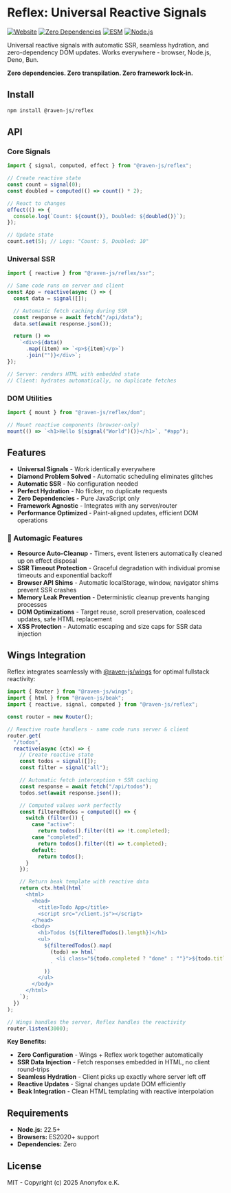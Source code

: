 # Reflex: Universal Reactive Signals

[![Website](https://img.shields.io/badge/website-ravenjs.dev-blue.svg)](https://ravenjs.dev)
[![Zero Dependencies](https://img.shields.io/badge/Zero-Dependencies-brightgreen.svg)](https://github.com/Anonyfox/raven-js)
[![ESM](https://img.shields.io/badge/ESM-Only-blue.svg)](https://nodejs.org/api/esm.html)
[![Node.js](https://img.shields.io/badge/Node.js-22.5+-green.svg)](https://nodejs.org/)

Universal reactive signals with automatic SSR, seamless hydration, and zero-dependency DOM updates. Works everywhere - browser, Node.js, Deno, Bun.

**Zero dependencies. Zero transpilation. Zero framework lock-in.**

## Install

```bash
npm install @raven-js/reflex
```

## API

### Core Signals

```javascript
import { signal, computed, effect } from "@raven-js/reflex";

// Create reactive state
const count = signal(0);
const doubled = computed(() => count() * 2);

// React to changes
effect(() => {
  console.log(`Count: ${count()}, Doubled: ${doubled()}`);
});

// Update state
count.set(5); // Logs: "Count: 5, Doubled: 10"
```

### Universal SSR

```javascript
import { reactive } from "@raven-js/reflex/ssr";

// Same code runs on server and client
const App = reactive(async () => {
  const data = signal([]);

  // Automatic fetch caching during SSR
  const response = await fetch("/api/data");
  data.set(await response.json());

  return () =>
    `<div>${data()
      .map((item) => `<p>${item}</p>`)
      .join("")}</div>`;
});

// Server: renders HTML with embedded state
// Client: hydrates automatically, no duplicate fetches
```

### DOM Utilities

```javascript
import { mount } from "@raven-js/reflex/dom";

// Mount reactive components (browser-only)
mount(() => `<h1>Hello ${signal("World")()}</h1>`, "#app");
```

## Features

- **Universal Signals** - Work identically everywhere
- **Diamond Problem Solved** - Automatic scheduling eliminates glitches
- **Automatic SSR** - No configuration needed
- **Perfect Hydration** - No flicker, no duplicate requests
- **Zero Dependencies** - Pure JavaScript only
- **Framework Agnostic** - Integrates with any server/router
- **Performance Optimized** - Paint-aligned updates, efficient DOM operations

### 🔮 Automagic Features

- **Resource Auto-Cleanup** - Timers, event listeners automatically cleaned up on effect disposal
- **SSR Timeout Protection** - Graceful degradation with individual promise timeouts and exponential backoff
- **Browser API Shims** - Automatic localStorage, window, navigator shims prevent SSR crashes
- **Memory Leak Prevention** - Deterministic cleanup prevents hanging processes
- **DOM Optimizations** - Target reuse, scroll preservation, coalesced updates, safe HTML replacement
- **XSS Protection** - Automatic escaping and size caps for SSR data injection

## Wings Integration

Reflex integrates seamlessly with [@raven-js/wings](https://github.com/Anonyfox/ravenjs/tree/main/packages/wings) for optimal fullstack reactivity:

```javascript
import { Router } from "@raven-js/wings";
import { html } from "@raven-js/beak";
import { reactive, signal, computed } from "@raven-js/reflex";

const router = new Router();

// Reactive route handlers - same code runs server & client
router.get(
  "/todos",
  reactive(async (ctx) => {
    // Create reactive state
    const todos = signal([]);
    const filter = signal("all");

    // Automatic fetch interception + SSR caching
    const response = await fetch("/api/todos");
    todos.set(await response.json());

    // Computed values work perfectly
    const filteredTodos = computed(() => {
      switch (filter()) {
        case "active":
          return todos().filter((t) => !t.completed);
        case "completed":
          return todos().filter((t) => t.completed);
        default:
          return todos();
      }
    });

    // Return beak template with reactive data
    return ctx.html(html`
      <html>
        <head>
          <title>Todo App</title>
          <script src="/client.js"></script>
        </head>
        <body>
          <h1>Todos (${filteredTodos().length})</h1>
          <ul>
            ${filteredTodos().map(
              (todo) => html`
                <li class="${todo.completed ? "done" : ""}">${todo.title}</li>
              `
            )}
          </ul>
        </body>
      </html>
    `);
  })
);

// Wings handles the server, Reflex handles the reactivity
router.listen(3000);
```

**Key Benefits:**

- **Zero Configuration** - Wings + Reflex work together automatically
- **SSR Data Injection** - Fetch responses embedded in HTML, no client round-trips
- **Seamless Hydration** - Client picks up exactly where server left off
- **Reactive Updates** - Signal changes update DOM efficiently
- **Beak Integration** - Clean HTML templating with reactive interpolation

## Requirements

- **Node.js:** 22.5+
- **Browsers:** ES2020+ support
- **Dependencies:** Zero

## License

MIT - Copyright (c) 2025 Anonyfox e.K.
